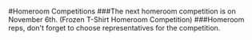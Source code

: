 <br/>
#Homeroom Competitions
###The next homeroom competition is on November 6th. (Frozen T-Shirt Homeroom Competition)
###Homeroom reps, don't forget to choose representatives for the competition.

<!--# Look At the Books Drive

### When: 5/20-6/3
### What: Collecting gently used books to help raise money for Nepal earthquake relief
### _The books will be sold to the Recycle Bookstore, and all profits will be donated_
### Where: Collection boxes are located in both locker rooms and in front of the MP room-->

